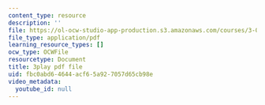 ```yaml
---
content_type: resource
description: ''
file: https://ol-ocw-studio-app-production.s3.amazonaws.com/courses/3-091-introduction-to-solid-state-chemistry-fall-2018/fbc0abd64644acf65a927057d65cb98e_bhPMi2IvZXs.pdf
file_type: application/pdf
learning_resource_types: []
ocw_type: OCWFile
resourcetype: Document
title: 3play pdf file
uid: fbc0abd6-4644-acf6-5a92-7057d65cb98e
video_metadata:
  youtube_id: null
---
```


